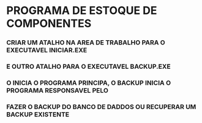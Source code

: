 # PROGRAMA DE ESTOQUE DE COMPONENTES

### CRIAR UM ATALHO NA AREA DE TRABALHO PARA O EXECUTAVEL INICIAR.EXE 
### E OUTRO ATALHO PARA O EXECUTAVEL BACKUP.EXE 

### O INICIA O PROGRAMA PRINCIPA, O BACKUP INICIA O PROGRAMA RESPONSAVEL PELO 
### FAZER O BACKUP DO BANCO DE DADDOS OU RECUPERAR UM BACKUP EXISTENTE 